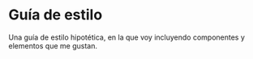 # Guía de estilo

Una guía de estilo hipotética, en la que voy incluyendo componentes y elementos que me gustan.